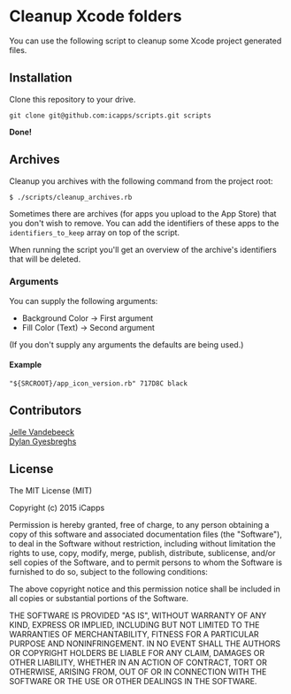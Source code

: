 # Cleanup Xcode folders

You can use the following script to cleanup some Xcode project generated files.

## Installation

Clone this repository to your drive.

    git clone git@github.com:icapps/scripts.git scripts


**Done!**

## Archives

Cleanup you archives with the following command from the project root:

    $ ./scripts/cleanup_archives.rb

Sometimes there are archives (for apps you upload to the App Store) that you don't wish to remove. You can add the identifiers of these apps to the `identifiers_to_keep` array on top of the script.

When running the script you'll get an overview of the archive's identifiers that will be deleted.

### Arguments

You can supply the following arguments:

 * Background Color -> First argument
 * Fill Color (Text) -> Second argument

(If you don't supply any arguments the defaults are being used.)

#### Example

<pre><code>"${SRCROOT}/app_icon_version.rb" 717D8C black </code></pre>

## Contributors

[Jelle Vandebeeck](https://github.com/fousa)
</br>
[Dylan Gyesbreghs](https://github.com/dylangyesbreghs)

## License

The MIT License (MIT)

Copyright (c) 2015 iCapps

Permission is hereby granted, free of charge, to any person obtaining a copy
of this software and associated documentation files (the "Software"), to deal
in the Software without restriction, including without limitation the rights
to use, copy, modify, merge, publish, distribute, sublicense, and/or sell
copies of the Software, and to permit persons to whom the Software is
furnished to do so, subject to the following conditions:

The above copyright notice and this permission notice shall be included in
all copies or substantial portions of the Software.

THE SOFTWARE IS PROVIDED "AS IS", WITHOUT WARRANTY OF ANY KIND, EXPRESS OR
IMPLIED, INCLUDING BUT NOT LIMITED TO THE WARRANTIES OF MERCHANTABILITY,
FITNESS FOR A PARTICULAR PURPOSE AND NONINFRINGEMENT. IN NO EVENT SHALL THE
AUTHORS OR COPYRIGHT HOLDERS BE LIABLE FOR ANY CLAIM, DAMAGES OR OTHER
LIABILITY, WHETHER IN AN ACTION OF CONTRACT, TORT OR OTHERWISE, ARISING FROM,
OUT OF OR IN CONNECTION WITH THE SOFTWARE OR THE USE OR OTHER DEALINGS IN
THE SOFTWARE.

